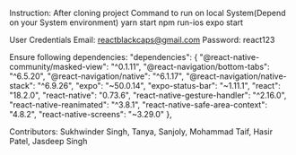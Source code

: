 Instruction:
 After cloning project 
 Command to run on local System(Depend on your System environment)
 yarn start
 npm run-ios
 expo start 



User Credentials 
Email: reactblackcaps@gmail.com
Password: react123


Ensure following dependencies:
 "dependencies": {
    "@react-native-community/masked-view": "^0.1.11",
    "@react-navigation/bottom-tabs": "^6.5.20",
    "@react-navigation/native": "^6.1.17",
    "@react-navigation/native-stack": "^6.9.26",
    "expo": "~50.0.14",
    "expo-status-bar": "~1.11.1",
    "react": "18.2.0",
    "react-native": "0.73.6",
    "react-native-gesture-handler": "^2.16.0",
    "react-native-reanimated": "^3.8.1",
    "react-native-safe-area-context": "4.8.2",
    "react-native-screens": "~3.29.0"
  },



Contributors:
Sukhwinder Singh,
Tanya,
Sanjoly,
Mohammad Taif,
Hasir Patel,
Jasdeep Singh
